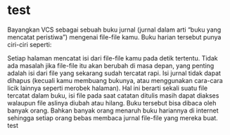 test
====
Bayangkan VCS sebagai sebuah buku jurnal (jurnal dalam arti “buku yang mencatat peristiwa”) mengenai file-file kamu. Buku harian tersebut punya ciri-ciri seperti:

Setiap halaman mencatat isi dari file-file kamu pada detik tertentu. Tidak ada masalah jika file-file itu akan berubah di masa depan, yang penting adalah isi dari file yang sekarang sudah tercatat rapi.
Isi jurnal tidak dapat dihapus (kecuali kamu membuang bukunya, atau menggunakan cara-cara licik lainnya seperti merobek halaman). Hal ini berarti sekali suatu file tercatat dalam buku, isi file pada saat catatan ditulis masih dapat diakses walaupun file aslinya diubah atau hilang.
Buku tersebut bisa dibaca oleh banyak orang. Bahkan banyak orang menaruh buku hariannya di internet sehingga setiap orang bebas membaca jurnal file-file yang mereka buat.
test
